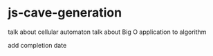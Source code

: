 # js-cave-generation

talk about cellular automaton
talk about Big O application to algorithm

add completion date